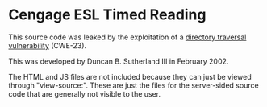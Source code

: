 # Cengage ESL Timed Reading
This source code was leaked by the exploitation of a [directory traversal vulnerability](https://college.cengage.com/cgi-bin/esl_site/timed_reading/timed_reading.cgi?unit01/../../../../../../../../etc/passwd) (CWE-23).

This was developed by Duncan B. Sutherland III in February 2002.

The HTML and JS files are not included because they can just be viewed through "view-source:". These are just the files for the server-sided source code that are generally not visible to the user.
